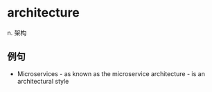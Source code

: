# architecture

n. 架构

## 例句

* Microservices - as known as the microservice architecture - is an architectural style
